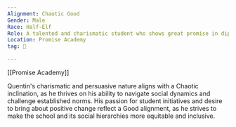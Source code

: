 ```yaml
---
Alignment: Chaotic Good
Gender: Male 
Race: Half-Elf 
Role: A talented and charismatic student who shows great promise in diplomacy and rhetoric. Quentin is known for his persuasive skills and is often chosen as the spokesperson for student initiatives. He is well-liked by both students and teachers and can provide the players with information about the school's social hierarchies and potential conflicts
Location: Promise Academy
tag: 👤️

---
```


[[Promise Academy]]


Quentin's charismatic and persuasive nature aligns with a Chaotic inclination, as he thrives on his ability to navigate social dynamics and challenge established norms. His passion for student initiatives and desire to bring about positive change reflect a Good alignment, as he strives to make the school and its social hierarchies more equitable and inclusive.